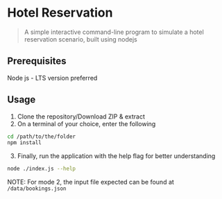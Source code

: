 <a name="hotel-reservation"></a>
# Hotel Reservation

> A simple interactive command-line program to simulate a hotel reservation scenario, built using nodejs

<a name="Prerequisites"></a>
## Prerequisites

Node js - LTS version preferred


<a name="usage"></a>
## Usage

1. Clone the repository/Download ZIP & extract
2. On a terminal of your choice, enter the following
```bash
cd /path/to/the/folder
npm install
```
3. Finally, run the application with the help flag for better understanding
```bash
node ./index.js --help
```

NOTE: For mode 2, the input file expected can be found at ```/data/bookings.json```
